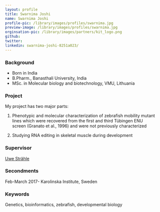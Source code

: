 ```yaml
---
layout: profile
title: Swarnima Joshi
name: Swarnima Joshi
profile-pic: /library/images/profiles/swarnima.jpg
preview-image: /library/images/profiles/swarnima.jpg
orginsation-pic: /library/images/partners/kit_logo.png
github:
twitter:
linkedin: swarnima-joshi-8251a023/
---
```

### Background
-   Born in India
-   B.Pharm., Banasthali University, India
-   MSc. in Molecular biology and biotechnology, VMU, Lithuania

### Project
My project has two major parts:
1.	Phenotypic and molecular characterization of zebrafish mobility mutant lines which were recovered from the first and third Tübingen ENU screen (Granato et al., 1996) and were not previously characterized

2.	Studying RNA editing in skeletal muscle during development

### Supervisor
[Uwe Strähle](https://www.itg.kit.edu/straehle.php)

### Secondments
Feb-March 2017- Karolinska Institute, Sweden

### Keywords
Genetics, bioinformatics, zebrafish, developmental biology

